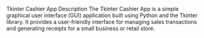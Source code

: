 Tkinter Cashier App
Description
The Tkinter Cashier App is a simple graphical user interface (GUI) application built using Python and the Tkinter library. It provides a user-friendly interface for managing sales transactions and generating receipts for a small business or retail store.
